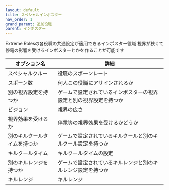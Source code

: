 ```yaml
---
layout: default
title: スペシャルインポスター
nav_order: 1
grand_parent: 追加役職
parent: インポスター
---
```


Extreme Rolesの各役職の共通設定が適用できるインポスター役職
視界が狭くて停電の影響を受けるインポスターとかを作ることが可能です

|  オプション名 |  詳細  |
| ---- | ---- |
|  スペシャルクルー  | 役職のスポーンレート |
|  スポーン数  | 何人この役職にアサインされるか |
|  別の視界設定を持つか  |  ゲームで設定されているインポスターの視界設定と別の視界設定を持つか  |
|  ビジョン  |  視界の広さ  |
|  視界効果を受けるか  |  停電等の視界効果を受けるかどうか  |
|  別のキルクールタイムを持つか  | ゲームで設定されているキルクールと別のキルクール設定を持つか |
|  キルクールタイム  |  キルクールタイムの設定  |
|  別のキルレンジを持つか  |  ゲームで設定されているキルレンジと別のキルレンジ設定を持つか  |
|  キルレンジ  |  キルレンジ  |